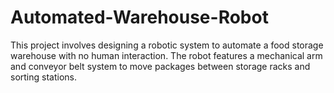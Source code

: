 # Automated-Warehouse-Robot
This project involves designing a robotic system to automate a food storage warehouse with no human interaction. The robot features a mechanical arm and conveyor belt system to move packages between storage racks and sorting stations.
